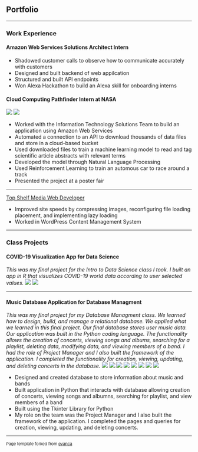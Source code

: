 ## Portfolio

---
### Work Experience 
<h4>Amazon Web Services Solutions Architect Intern</h4>
<ul>
  <li>Shadowed customer calls to observe how to communicate accurately with customers</li>
  <li>Designed and built backend of web appilcation</li>
  <li>Structured and built API endpoints</li>
  <li>Won Alexa Hackathon to build an Alexa skill for onboarding interns</li>
</ul>

<h4>Cloud Computing Pathfinder Intern at NASA</h4>
<img src="images/posterpresentation (2).jpg"/>
<img src="images/automouscar (2).jpg"/>
<ul>
  <li>Worked with the Information Technology Solutions Team to build an application using Amazon Web Services</li>
  <li>Automated a connection to an API to download thousands of data files and store in a cloud-based bucket</li>
  <li>Used downloaded files to train a machine learning model to read and tag scientific article abstracts with relevant terms</li>
  <li>Developed the model through Natural Language Processing</li>
  <li>Used Reinforcement Learning to train an automous car to race around a track</li>
  <li>Presented the project at a poster fair</li>
</ul>

---
[Top Shelf Media Web Developer](http://twelfthroundauto.com/)
<ul>
  <li>Improved site speeds by compressing images, reconfiguring file loading placement, and implementing lazy loading</li>
  <li>Worked in WordPress Content Management System</li>
</ul>

---
### Class Projects
<h4>COVID-19 Visualization App for Data Science</h4>
<i>This was my final project for the Intro to Data Science class I took. I built an app in R that visualizes COVID-19 world data according to user selected values.</i>
<img src="images/screenshot2.JPG"/>
<img src="images/screenshot3.JPG"/>

---
<h4>Music Database Application for Database Managment</h4>
<i>This was my final project for my Database Managment class. We learned how to design, build, and manage a relational database. We applied what we learned in this final project.</i>
<i>Our final database stores user music data. Our application was built in the Python coding language. The functionality allows the creation of concerts, viewing songs and albums, searching for a playlist, deleting data, modifying data, and viewing members of a band.</i>
<i>I had the role of Project Manager and I also built the framework of the application. I completed the functionality for creation, viewing, updating, and deleting concerts in the database.</i>
<img src="images/erdiagram.JPG"/>
<img src="images/dbprojectstartpage.PNG"/>
<img src="images/dbprojectviewconcertspage.PNG"/>
<img src="images/dbprojectcreateconcertpage.PNG"/>
<img src="images/dbupdateconcertpage.PNG"/>
<img src="images/dbprojectdeleteconcert.PNG"/>
<img src="images/dbprojectsearchbands.PNG"/>
<img src="images/dbprojectviewmembersofband.PNG"/>
<ul>
  <li>Designed and created database to store information about music and bands</li>
  <li>Built application in Python that interacts with database allowing creation of concerts, viewing songs and albumns, searching for playlist, and view members of a band</li>
  <li>Built using the Tkinter Library for Python</li>
  <li>My role on the team was the Project Manager and I also built the framework of the application. I completed the pages and queries for creation, viewing, updating, and deleting concerts.</li>
</ul>

---
<p style="font-size:11px">Page template forked from <a href="https://github.com/evanca/quick-portfolio">evanca</a></p>
<!-- Remove above link if you don't want to attribute -->

